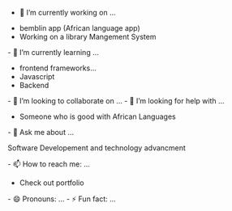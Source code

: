 

- 🔭 I’m currently working on ...
<ul>
<li>bemblin app (African language app)</li>
<li>Working on a library Mangement System</li>
 </ul>
- 🌱 I’m currently learning ...
<ul>
 <li>frontend frameworks...</li>
 <li>Javascript</li>
<li>Backend </li>
</ul>
- 👯 I’m looking to collaborate on ...
- 🤔 I’m looking for help with ...
<ul>
<li>Someone who is good with African Languages</li>
</ul>
- 💬 Ask me about ...
<p>Software Developement and technology advancment</p>
- 📫 How to reach me: ...
<ul>
<li>Check out portfolio</li>
 </ul>
- 😄 Pronouns: ...
- ⚡ Fun fact: ...

